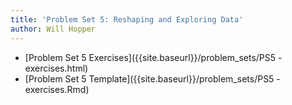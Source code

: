 ```yaml
---
title: 'Problem Set 5: Reshaping and Exploring Data'
author: Will Hopper
---
```


* [Problem Set 5 Exercises]({{site.baseurl}}/problem_sets/PS5 - exercises.html) 
* [Problem Set 5 Template]({{site.baseurl}}/problem_sets/PS5 - exercises.Rmd) 
